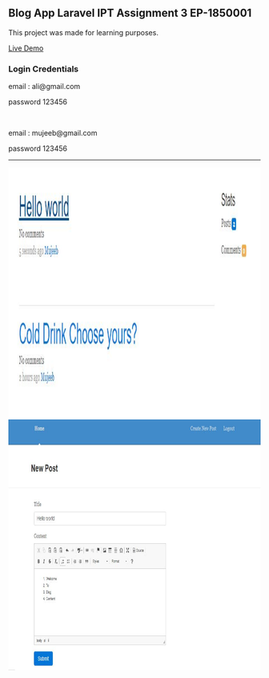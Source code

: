 
## Blog App Laravel IPT Assignment 3 EP-1850001

This project was made for learning purposes.

<a href="http://appflexion.com/ipt_blog/login">Live Demo</a>
<h3>Login Credentials</h3>
<p> email : ali@gmail.com </p>
<p> password 123456 </p>
<br>
<p> email : mujeeb@gmail.com </p>
<p> password 123456 </p>
<hr>

<img src="https://raw.githubusercontent.com/appflexion/blog_app_ipt_assn_3/master/public/SS2.JPG" width="650px" height="500px"> 
<br>
<img src="https://raw.githubusercontent.com/appflexion/blog_app_ipt_assn_3/master/public/SS1.JPG" width="650px" height="500px"> 

